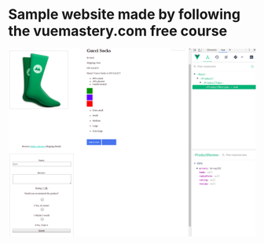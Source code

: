 # Sample website made by following the vuemastery.com free course


![Screenshot of the app](assets/finished_print.png?raw=true " ")
